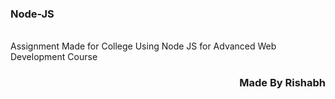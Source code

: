 ### Node-JS
<br>
Assignment Made for College Using Node JS for Advanced Web Development Course
<h3 align="right">Made By Rishabh</h3>
